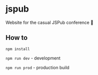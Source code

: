 # jspub
Website for the casual JSPub conference 🍺


## How to

`npm install`

`npm run dev` - development

`npm run prod` - production build